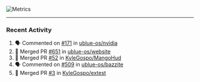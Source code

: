 ![Metrics](https://metrics.lecoq.io/KyleGospo?template=classic&base=header%2C%20activity%2C%20community%2C%20repositories%2C%20metadata&base.indepth=false&base.hireable=false&base.skip=false&config.timezone=America%2FLos_Angeles)

---
### Recent Activity
<!--START_SECTION:activity-->
1. 🗣 Commented on [#171](https://github.com/ublue-os/nvidia/issues/171#issuecomment-1806867414) in [ublue-os/nvidia](https://github.com/ublue-os/nvidia)
2. 🎉 Merged PR [#651](https://github.com/ublue-os/website/pull/651) in [ublue-os/website](https://github.com/ublue-os/website)
3. 🎉 Merged PR [#52](https://github.com/KyleGospo/MangoHud/pull/52) in [KyleGospo/MangoHud](https://github.com/KyleGospo/MangoHud)
4. 🗣 Commented on [#509](https://github.com/ublue-os/bazzite/issues/509#issuecomment-1806564536) in [ublue-os/bazzite](https://github.com/ublue-os/bazzite)
5. 🎉 Merged PR [#3](https://github.com/KyleGospo/extest/pull/3) in [KyleGospo/extest](https://github.com/KyleGospo/extest)
<!--END_SECTION:activity-->

